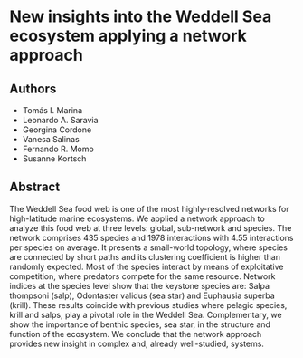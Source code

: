 # New insights into the Weddell Sea ecosystem applying a network approach 

## Authors

 * Tomás I. Marina
 * Leonardo A. Saravia 
 * Georgina Cordone 
 * Vanesa Salinas 
 * Fernando R. Momo
 * Susanne Kortsch

## Abstract

The Weddell Sea food web is one of the most highly-resolved networks for high-latitude marine ecosystems. We applied a network approach to analyze this food web at three levels: global, sub-network and species. The network comprises 435 species and 1978 interactions with 4.55 interactions per species on average. It presents a small-world topology, where species are connected by short paths and its clustering coefficient is higher than randomly expected. Most of the species interact by means of exploitative competition, where predators compete for the same resource. Network indices at the species level show that the keystone species are: Salpa thompsoni (salp), Odontaster validus (sea star) and Euphausia superba (krill). These results coincide with previous studies where pelagic species, krill and salps, play a pivotal role in the Weddell Sea. Complementary, we show the importance of benthic species, sea star, in the structure and function of the ecosystem. We conclude that the network approach provides new insight in complex and, already well-studied, systems.
